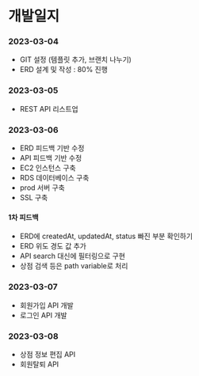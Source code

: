 # 개발일지

### 2023-03-04
- GIT 설정 (템플릿 추가, 브랜치 나누기)
- ERD 설계 및 작성 : 80% 진행

### 2023-03-05
- REST API 리스트업

### 2023-03-06
- ERD 피드백 기반 수정
- API 피드백 기반 수정
- EC2 인스턴스 구축
- RDS 데이터베이스 구축
- prod 서버 구축
- SSL 구축

#### 1차 피드백
- ERD에 createdAt, updatedAt, status 빠진 부분 확인하기
- ERD 위도 경도 값 추가
- API search 대신에 필터링으로 구현
- 상점 검색 등은 path variable로 처리

### 2023-03-07
- 회원가입 API 개발
- 로그인 API 개발

### 2023-03-08
- 상점 정보 편집 API
- 회원탈퇴 API
